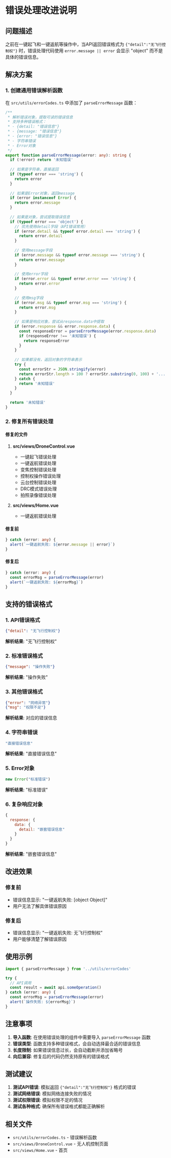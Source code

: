 # 错误处理改进说明

## 问题描述

之前在一键起飞和一键返航等操作中，当API返回错误格式为 `{"detail":"无飞行控制权"}` 时，错误处理代码使用 `error.message || error` 会显示 "object" 而不是具体的错误信息。

## 解决方案

### 1. 创建通用错误解析函数

在 `src/utils/errorCodes.ts` 中添加了 `parseErrorMessage` 函数：

```typescript
/**
 * 解析错误对象，提取可读的错误信息
 * 支持多种错误格式：
 * - {detail: "错误信息"}
 * - {message: "错误信息"}
 * - {error: "错误信息"}
 * - 字符串错误
 * - Error对象
 */
export function parseErrorMessage(error: any): string {
  if (!error) return '未知错误'
  
  // 如果是字符串，直接返回
  if (typeof error === 'string') {
    return error
  }
  
  // 如果是Error对象，返回message
  if (error instanceof Error) {
    return error.message
  }
  
  // 如果是对象，尝试提取错误信息
  if (typeof error === 'object') {
    // 优先使用detail字段（API错误常用）
    if (error.detail && typeof error.detail === 'string') {
      return error.detail
    }
    
    // 使用message字段
    if (error.message && typeof error.message === 'string') {
      return error.message
    }
    
    // 使用error字段
    if (error.error && typeof error.error === 'string') {
      return error.error
    }
    
    // 使用msg字段
    if (error.msg && typeof error.msg === 'string') {
      return error.msg
    }
    
    // 如果是响应对象，尝试从response.data中提取
    if (error.response && error.response.data) {
      const responseError = parseErrorMessage(error.response.data)
      if (responseError !== '未知错误') {
        return responseError
      }
    }
    
    // 如果都没有，返回对象的字符串表示
    try {
      const errorStr = JSON.stringify(error)
      return errorStr.length > 100 ? errorStr.substring(0, 100) + '...' : errorStr
    } catch {
      return '未知错误'
    }
  }
  
  return '未知错误'
}
```

### 2. 修复所有错误处理

#### 修复的文件

1. **src/views/DroneControl.vue**
   - 一键起飞错误处理
   - 一键返航错误处理
   - 变焦控制错误处理
   - 控制权操作错误处理
   - 云台控制错误处理
   - DRC模式错误处理
   - 拍照录像错误处理

2. **src/views/Home.vue**
   - 一键返航错误处理

#### 修复前
```typescript
} catch (error: any) {
  alert(`一键返航失败: ${error.message || error}`)
}
```

#### 修复后
```typescript
} catch (error: any) {
  const errorMsg = parseErrorMessage(error)
  alert(`一键返航失败: ${errorMsg}`)
}
```

## 支持的错误格式

### 1. API错误格式
```json
{"detail": "无飞行控制权"}
```
**解析结果**: "无飞行控制权"

### 2. 标准错误格式
```json
{"message": "操作失败"}
```
**解析结果**: "操作失败"

### 3. 其他错误格式
```json
{"error": "网络异常"}
{"msg": "权限不足"}
```
**解析结果**: 对应的错误信息

### 4. 字符串错误
```javascript
"直接错误信息"
```
**解析结果**: "直接错误信息"

### 5. Error对象
```javascript
new Error("标准错误")
```
**解析结果**: "标准错误"

### 6. 复杂响应对象
```javascript
{
  response: {
    data: {
      detail: "嵌套错误信息"
    }
  }
}
```
**解析结果**: "嵌套错误信息"

## 改进效果

### 修复前
- 错误信息显示: "一键返航失败: [object Object]"
- 用户无法了解具体错误原因

### 修复后
- 错误信息显示: "一键返航失败: 无飞行控制权"
- 用户能够清楚了解错误原因

## 使用示例

```typescript
import { parseErrorMessage } from '../utils/errorCodes'

try {
  // API调用
  const result = await api.someOperation()
} catch (error: any) {
  const errorMsg = parseErrorMessage(error)
  alert(`操作失败: ${errorMsg}`)
}
```

## 注意事项

1. **导入函数**: 在使用错误处理的组件中需要导入 `parseErrorMessage` 函数
2. **错误类型**: 函数支持多种错误格式，会自动选择最合适的错误信息
3. **长度限制**: 如果错误信息过长，会自动截断并添加省略号
4. **向后兼容**: 修复后的代码仍然支持原有的错误格式

## 测试建议

1. **测试API错误**: 模拟返回 `{"detail":"无飞行控制权"}` 格式的错误
2. **测试网络错误**: 模拟网络连接失败的情况
3. **测试权限错误**: 模拟权限不足的情况
4. **测试各种格式**: 确保所有错误格式都能正确解析

## 相关文件

- `src/utils/errorCodes.ts` - 错误解析函数
- `src/views/DroneControl.vue` - 无人机控制页面
- `src/views/Home.vue` - 首页
